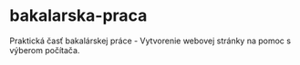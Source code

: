 # bakalarska-praca
Praktická časť bakalárskej práce - Vytvorenie webovej stránky na pomoc s výberom počítača.
